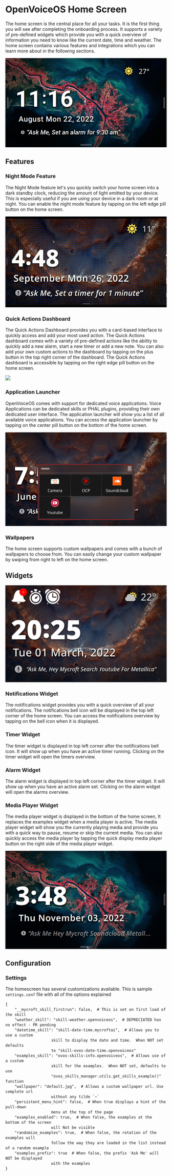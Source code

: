 # OpenVoiceOS Home Screen

The home screen is the central place for all your tasks. It is the first thing you will see after completing the onboarding process. It supports a variety of pre-defined widgets which provide you with a quick overview of information you need to know like the current date, time and weather. The home screen contains various features and integrations which you can learn more about in the following sections.

![](https://github.com/OpenVoiceOS/ovos_assets/raw/master/Images/homescreen.png)

## Features

### Night Mode Feature

The Night Mode feature let's you quickly switch your home screen into a dark standby clock, reducing the amount of light emitted by your device. This is especially useful if you are using your device in a dark room or at night. You can enable the night mode feature by tapping on the left edge pill button on the home screen.

![](https://github.com/OpenVoiceOS/ovos_assets/raw/master/Images/homescreen-nightmode.gif)

### Quick Actions Dashboard

The Quick Actions Dashboard provides you with a card-based interface to quickly access and add your most used action. The Quick Actions dashboard comes with a variety of pre-defined actions like the ability to quickly add a new alarm, start a new timer or add a new note. You can also add your own custom actions to the dashboard by tapping on the plus button in the top right corner of the dashboard. The Quick Actions dashboard is accessible by tapping on the right edge pill button on the home screen.

![](https://github.com/OpenVoiceOS/ovos_assets/raw/master/Images/homescreen-dashboard.gif)

### Application Launcher

OpenVoiceOS comes with support for dedicated voice applications. Voice Applications can be dedicated skills or PHAL plugins, providing their own dedicated user interface. The application launcher will show you a list of all available voice applications. You can access the application launcher by tapping on the center pill button on the bottom of the home screen.

![](https://github.com/OpenVoiceOS/ovos_assets/raw/master/Images/homescreen-app-drawer.png)


### Wallpapers

The home screen supports custom wallpapers and comes with a bunch of wallpapers to choose from. You can easily change your custom wallpaper by swiping from right to left on the home screen.

## Widgets

![](https://github.com/OpenVoiceOS/ovos_assets/raw/master/Images/homescreen-widgets.png)

### Notifications Widget

The notifications widget provides you with a quick overview of all your notifications. The notifications bell icon will be displayed in the top left corner of the home screen. You can access the notifications overview by tapping on the bell icon when it is displayed.

### Timer Widget

The timer widget is displayed in top left corner after the notifications bell icon. It will show up when you have an active timer running. Clicking on the timer widget will open the timers overview.

### Alarm Widget

The alarm widget is displayed in top left corner after the timer widget. It will show up when you have an active alarm set. Clicking on the alarm widget will open the alarms overview.

### Media Player Widget

The media player widget is displayed in the bottom of the home screen, It replaces the examples widget when a media player is active. The media player widget will show you the currently playing media and provide you with a quick way to pause, resume or skip the current media. You can also quickly access the media player by tapping the quick display media player button on the right side of the media player widget.

![](https://github.com/OpenVoiceOS/ovos_assets/raw/master/Images/homescreen-mediawidget.gif)

## Configuration

### Settings

The homescreen has several customizations available.  This is sample `settings.conf` file with all of the options explained

```
{
    "__mycroft_skill_firstrun": false,  # This is set on first load of the skill
    "weather_skill": "skill-weather.openvoiceos",  # DEPRECIATED has no effect - PR pending
    "datetime_skill": "skill-date-time.mycroftai",  # Allows you to use a custom
                    skill to display the date and time.  When NOT set defaults
                    to "skill-ovos-date-time.openvoiceos"
    "examples_skill": "ovos-skills-info.openvoiceos",  # Allows use of a custom
                    skill for the examples.  When NOT set, defaults to use
                    "ovos_skills_manager.utils.get_skills_example()" function
    "wallpaper": "default.jpg",  # Allows a custom wallpaper url. Use complete url
                    without any tilde `~`
    "persistent_menu_hint": false,  # When true displays a hint of the pull-down
                    menu at the top of the page
    "examples_enabled": true,  # When false, the examples at the bottom of the screen
                    will Not be visible
    "randomize_examples": true,  # When false, the rotation of the examples will
                    follow the way they are loaded in the list instead of a random example
    "examples_prefix": true  # When false, the prefix 'Ask Me' will NOT be displayed
                    with the examples
}
```

